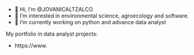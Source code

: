 - 👋 Hi, I’m @JOVANICALTZALCO
- 👀 I’m interested in environmental science, agroecology and software.
- 🌱 I’m currently working on python and advance data analyst
<!---
JOVANICALTZALCO/JOVANICALTZALCO is a ✨ special ✨ repository because its `README.md` (this file) appears on your GitHub profile.
You can click the Preview link to take a look at your changes.
--->
My portfolio in data analyst projects:
- https://www.
